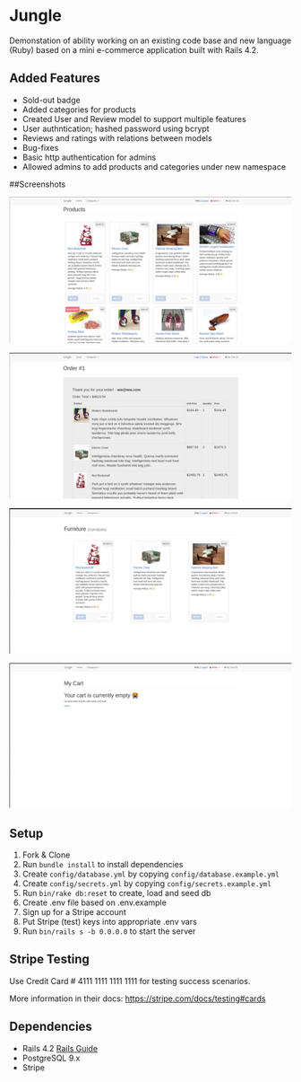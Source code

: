 # Jungle

Demonstation of ability working on an existing code base and new language (Ruby) based on a mini e-commerce application built with Rails 4.2.

## Added Features
 * Sold-out badge
 * Added categories for products
 * Created User and Review model to support multiple features
 * User authntication; hashed password using bcrypt
 * Reviews and ratings with relations between models
 * Bug-fixes
 * Basic http authentication for admins
 * Allowed admins to add products and categories under new namespace

##Screenshots

!["Screenshot of Orders"](https://github.com/amilford87/jungle-rails/blob/master/docs/shopfront.png)


!["Screenshot of Orders"](https://github.com/amilford87/jungle-rails/blob/master/docs/order.png)


!["Screenshot of Catagories"](https://github.com/amilford87/jungle-rails/blob/master/docs/catagories.png)


!["Screenshot of Empty-Cart"](https://github.com/amilford87/jungle-rails/blob/master/docs/empty-cart.png)

## Setup

1. Fork & Clone
2. Run `bundle install` to install dependencies
3. Create `config/database.yml` by copying `config/database.example.yml`
4. Create `config/secrets.yml` by copying `config/secrets.example.yml`
5. Run `bin/rake db:reset` to create, load and seed db
6. Create .env file based on .env.example
7. Sign up for a Stripe account
8. Put Stripe (test) keys into appropriate .env vars
9. Run `bin/rails s -b 0.0.0.0` to start the server

## Stripe Testing

Use Credit Card # 4111 1111 1111 1111 for testing success scenarios.

More information in their docs: <https://stripe.com/docs/testing#cards>

## Dependencies

* Rails 4.2 [Rails Guide](http://guides.rubyonrails.org/v4.2/)
* PostgreSQL 9.x
* Stripe
